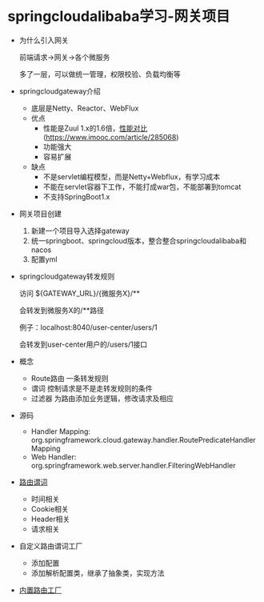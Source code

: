 # springcloudalibaba学习-网关项目
- 为什么引入网关

  前端请求->网关->各个微服务

  多了一层，可以做统一管理，权限校验、负载均衡等

- springcloudgateway介绍

  - 底层是Netty、Reactor、WebFlux
  - 优点
    - 性能是Zuul 1.x的1.6倍，[性能对比]()(https://www.imooc.com/article/285068)
    - 功能强大
    - 容易扩展
  - 缺点
    - 不是servlet编程模型，而是Netty+Webflux，有学习成本
    - 不能在servlet容器下工作，不能打成war包，不能部署到tomcat
    - 不支持SpringBoot1.x

- 网关项目创建

  1. 新建一个项目导入选择gateway
  2. 统一springboot、springcloud版本，整合整合springcloudalibaba和nacos
  3. 配置yml

- springcloudgateway转发规则

  访问 ${GATEWAY_URL}/{微服务X}/**

  会转发到微服务X的/**路径

  例子：localhost:8040/user-center/users/1

  会转发到user-center用户的/users/1接口
  
 - 概念
    - Route路由
        一条转发规则
    - 谓词
        控制请求是不是走转发规则的条件
    - 过滤器
        为路由添加业务逻辑，修改请求及相应
        
 - 源码
    - Handler Mapping: org.springframework.cloud.gateway.handler.RoutePredicateHandlerMapping
    - Web Handler: org.springframework.web.server.handler.FilteringWebHandler
 
 - [路由谓词](https://www.imooc.com/article/290804)
    - 时间相关
    - Cookie相关
    - Header相关
    - 请求相关
    
 - 自定义路由谓词工厂
    - 添加配置
    - 添加解析配置类，继承了抽象类，实现方法
    
 - [内置路由工厂](https://www.imooc.com/article/290816)
   
